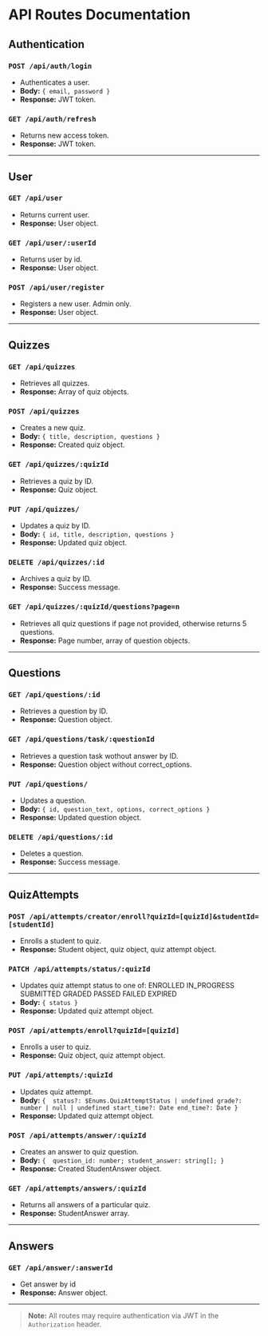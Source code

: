 # API Routes Documentation

## Authentication

### `POST /api/auth/login`
- Authenticates a user.
- **Body:** `{ email, password }`
- **Response:** JWT token.

### `GET /api/auth/refresh`
- Returns new access token.
- **Response:** JWT token.


---

## User

### `GET /api/user`
- Returns current user.
- **Response:** User object.

### `GET /api/user/:userId`
- Returns user by id.
- **Response:** User object.

### `POST /api/user/register`
- Registers a new user. Admin only.
- **Response:** User object.

---

## Quizzes

### `GET /api/quizzes`
- Retrieves all quizzes.
- **Response:** Array of quiz objects.

### `POST /api/quizzes`
- Creates a new quiz.
- **Body:** `{ title, description, questions }`
- **Response:** Created quiz object.

### `GET /api/quizzes/:quizId`
- Retrieves a quiz by ID.
- **Response:** Quiz object.

### `PUT /api/quizzes/`
- Updates a quiz by ID.
- **Body:** `{ id, title, description, questions }`
- **Response:** Updated quiz object.

### `DELETE /api/quizzes/:id`
- Archives a quiz by ID.
- **Response:** Success message.

### `GET /api/quizzes/:quizId/questions?page=n`
- Retrieves all quiz questions if page not provided, otherwise returns 5 questions.
- **Response:** Page number, array of question objects.

---

## Questions

### `GET /api/questions/:id`
- Retrieves a question by ID.
- **Response:** Question object.

### `GET /api/questions/task/:questionId`
- Retrieves a question task wothout answer by ID.
- **Response:** Question object without correct_options.

### `PUT /api/questions/`
- Updates a question.
- **Body:** `{ id, question_text, options, correct_options }`
- **Response:** Updated question object.

### `DELETE /api/questions/:id`
- Deletes a question.
- **Response:** Success message.

---

## QuizAttempts

### `POST /api/attempts/creator/enroll?quizId=[quizId]&studentId=[studentId]`
- Enrolls a student to quiz.
- **Response:** Student object, quiz object, quiz attempt object.

### `PATCH /api/attempts/status/:quizId`
- Updates quiz attempt status to one of:
  ENROLLED
  IN_PROGRESS
  SUBMITTED
  GRADED
  PASSED
  FAILED
  EXPIRED
- **Body:** `{ status }`
- **Response:** Updated quiz attempt object.

### `POST /api/attempts/enroll?quizId=[quizId]`
- Enrolls a user to quiz.
- **Response:** Quiz object, quiz attempt object.

### `PUT /api/attempts/:quizId`
- Updates quiz attempt.
- **Body:** `{ 
    status?: $Enums.QuizAttemptStatus | undefined
    grade?: number | null | undefined
    start_time?: Date
    end_time?: Date
    }`
- **Response:** Updated quiz attempt object.

### `POST /api/attempts/answer/:quizId`
- Creates an answer to quiz question.
- **Body:** `{ 
    question_id: number;
    student_answer: string[];
    }`
- **Response:** Created StudentAnswer object.

### `GET /api/attempts/answers/:quizId`
- Returns all answers of a particular quiz.
- **Response:** StudentAnswer array.

---

## Answers

### `GET /api/answer/:answerId`
- Get answer by id
- **Response:** Answer object.

---


> **Note:** All routes may require authentication via JWT in the `Authorization` header.